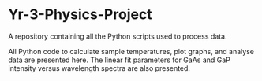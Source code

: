 # Yr-3-Physics-Project
A repository containing all the Python scripts used to process data.

All Python code to calculate sample temperatures, plot graphs, and analyse data are presented here. The linear fit parameters for GaAs and GaP intensity versus wavelength spectra are also presented. 
